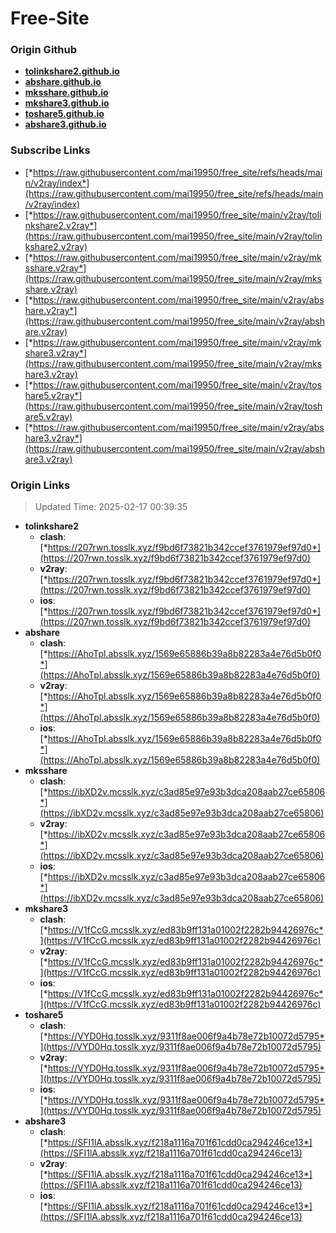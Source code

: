 # Free-Site

### Origin Github

- [**tolinkshare2.github.io**](https://github.com/tolinkshare2/tolinkshare2.github.io)
- [**abshare.github.io**](https://github.com/abshare/abshare.github.io)
- [**mksshare.github.io**](https://github.com/mksshare/mksshare.github.io)
- [**mkshare3.github.io**](https://github.com/mkshare3/mkshare3.github.io)
- [**toshare5.github.io**](https://github.com/toshare5/toshare5.github.io)
- [**abshare3.github.io**](https://github.com/abshare3/abshare3.github.io)

### Subscribe Links

- [*https://raw.githubusercontent.com/mai19950/free_site/refs/heads/main/v2ray/index*](https://raw.githubusercontent.com/mai19950/free_site/refs/heads/main/v2ray/index)
- [*https://raw.githubusercontent.com/mai19950/free_site/main/v2ray/tolinkshare2.v2ray*](https://raw.githubusercontent.com/mai19950/free_site/main/v2ray/tolinkshare2.v2ray)
- [*https://raw.githubusercontent.com/mai19950/free_site/main/v2ray/mksshare.v2ray*](https://raw.githubusercontent.com/mai19950/free_site/main/v2ray/mksshare.v2ray)
- [*https://raw.githubusercontent.com/mai19950/free_site/main/v2ray/abshare.v2ray*](https://raw.githubusercontent.com/mai19950/free_site/main/v2ray/abshare.v2ray)
- [*https://raw.githubusercontent.com/mai19950/free_site/main/v2ray/mkshare3.v2ray*](https://raw.githubusercontent.com/mai19950/free_site/main/v2ray/mkshare3.v2ray)
- [*https://raw.githubusercontent.com/mai19950/free_site/main/v2ray/toshare5.v2ray*](https://raw.githubusercontent.com/mai19950/free_site/main/v2ray/toshare5.v2ray)
- [*https://raw.githubusercontent.com/mai19950/free_site/main/v2ray/abshare3.v2ray*](https://raw.githubusercontent.com/mai19950/free_site/main/v2ray/abshare3.v2ray)

### Origin Links

> Updated Time: 2025-02-17 00:39:35

- **tolinkshare2**
  - **clash**: [*https://207rwn.tosslk.xyz/f9bd6f73821b342ccef3761979ef97d0*](https://207rwn.tosslk.xyz/f9bd6f73821b342ccef3761979ef97d0)
  - **v2ray**: [*https://207rwn.tosslk.xyz/f9bd6f73821b342ccef3761979ef97d0*](https://207rwn.tosslk.xyz/f9bd6f73821b342ccef3761979ef97d0)
  - **ios**: [*https://207rwn.tosslk.xyz/f9bd6f73821b342ccef3761979ef97d0*](https://207rwn.tosslk.xyz/f9bd6f73821b342ccef3761979ef97d0)
- **abshare**
  - **clash**: [*https://AhoTpl.absslk.xyz/1569e65886b39a8b82283a4e76d5b0f0*](https://AhoTpl.absslk.xyz/1569e65886b39a8b82283a4e76d5b0f0)
  - **v2ray**: [*https://AhoTpl.absslk.xyz/1569e65886b39a8b82283a4e76d5b0f0*](https://AhoTpl.absslk.xyz/1569e65886b39a8b82283a4e76d5b0f0)
  - **ios**: [*https://AhoTpl.absslk.xyz/1569e65886b39a8b82283a4e76d5b0f0*](https://AhoTpl.absslk.xyz/1569e65886b39a8b82283a4e76d5b0f0)
- **mksshare**
  - **clash**: [*https://ibXD2v.mcsslk.xyz/c3ad85e97e93b3dca208aab27ce65806*](https://ibXD2v.mcsslk.xyz/c3ad85e97e93b3dca208aab27ce65806)
  - **v2ray**: [*https://ibXD2v.mcsslk.xyz/c3ad85e97e93b3dca208aab27ce65806*](https://ibXD2v.mcsslk.xyz/c3ad85e97e93b3dca208aab27ce65806)
  - **ios**: [*https://ibXD2v.mcsslk.xyz/c3ad85e97e93b3dca208aab27ce65806*](https://ibXD2v.mcsslk.xyz/c3ad85e97e93b3dca208aab27ce65806)
- **mkshare3**
  - **clash**: [*https://V1fCcG.mcsslk.xyz/ed83b9ff131a01002f2282b94426976c*](https://V1fCcG.mcsslk.xyz/ed83b9ff131a01002f2282b94426976c)
  - **v2ray**: [*https://V1fCcG.mcsslk.xyz/ed83b9ff131a01002f2282b94426976c*](https://V1fCcG.mcsslk.xyz/ed83b9ff131a01002f2282b94426976c)
  - **ios**: [*https://V1fCcG.mcsslk.xyz/ed83b9ff131a01002f2282b94426976c*](https://V1fCcG.mcsslk.xyz/ed83b9ff131a01002f2282b94426976c)
- **toshare5**
  - **clash**: [*https://VYD0Hq.tosslk.xyz/9311f8ae006f9a4b78e72b10072d5795*](https://VYD0Hq.tosslk.xyz/9311f8ae006f9a4b78e72b10072d5795)
  - **v2ray**: [*https://VYD0Hq.tosslk.xyz/9311f8ae006f9a4b78e72b10072d5795*](https://VYD0Hq.tosslk.xyz/9311f8ae006f9a4b78e72b10072d5795)
  - **ios**: [*https://VYD0Hq.tosslk.xyz/9311f8ae006f9a4b78e72b10072d5795*](https://VYD0Hq.tosslk.xyz/9311f8ae006f9a4b78e72b10072d5795)
- **abshare3**
  - **clash**: [*https://SFI1lA.absslk.xyz/f218a1116a701f61cdd0ca294246ce13*](https://SFI1lA.absslk.xyz/f218a1116a701f61cdd0ca294246ce13)
  - **v2ray**: [*https://SFI1lA.absslk.xyz/f218a1116a701f61cdd0ca294246ce13*](https://SFI1lA.absslk.xyz/f218a1116a701f61cdd0ca294246ce13)
  - **ios**: [*https://SFI1lA.absslk.xyz/f218a1116a701f61cdd0ca294246ce13*](https://SFI1lA.absslk.xyz/f218a1116a701f61cdd0ca294246ce13)
